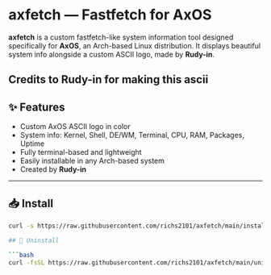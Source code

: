 # axfetch — Fastfetch for AxOS

**axfetch** is a custom fastfetch-like system information tool designed specifically for **AxOS**, an Arch-based Linux distribution. It displays beautiful system info alongside a custom ASCII logo, made by **Rudy-in**.

Credits to **Rudy-in** for making this ascii
---

## ✨ Features

- Custom AxOS ASCII logo in color
- System info: Kernel, Shell, DE/WM, Terminal, CPU, RAM, Packages, Uptime
- Fully terminal-based and lightweight
- Easily installable in any Arch-based system
- Created by **Rudy-in**

---

## 📥 Install

```bash
curl -s https://raw.githubusercontent.com/richs2101/axfetch/main/install.sh

## 🧼 Uninstall

```bash
curl -fsSL https://raw.githubusercontent.com/richs2101/axfetch/main/uninstall.sh | bash
